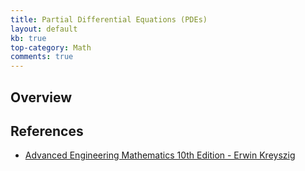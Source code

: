 ```yaml
---
title: Partial Differential Equations (PDEs)
layout: default
kb: true
top-category: Math
comments: true
---
```


## Overview

## References

* [Advanced Engineering Mathematics 10th Edition - Erwin Kreyszig](https://www.amazon.com/Advanced-Engineering-Mathematics-Enhanced-eText/dp/0470458364)
